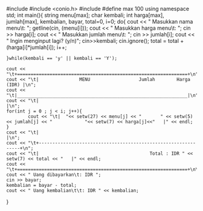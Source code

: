 #include <iostream>
#include <conio.h>
#include <iomanip>
#define max 100
using namespace std;
int main(){
	string menu[max];
	char kembali;
	int harga[max], jumlah[max], kembalian, bayar, total=0, i=0;
	do{
		cout << " Masukkan nama menu\t: ";
		getline(cin, (menu[i]));
		cout << " Masukkan harga menu\t: ";
		cin >> harga[i];
		cout << " Masukkan jumlah menu\t: ";
		cin >> jumlah[i];
		cout << " Ingin menginput lagi? (y/n)";
		cin>>kembali;
		cin.ignore();
		total = total + (harga[i]*jumlah[i]);
		i++;
		
	}while(kembali == 'y' || kembali == 'Y');
	
	cout << "\t+===============================================================+\n";
	cout << "\t|               MENU                  Jumlah        Harga (IDR) |\n";
	cout << "\t|_______________________________________________________________|\n";
	cout << "\t|                                                               |\n";
	for(int j = 0 ; j < i; j++){
			cout << "\t|  "<< setw(27) << menu[j] << "       " << setw(5) << jumlah[j] << "            "<< setw(7) << harga[j]<<"   |" << endl;
	}
	cout << "\t|                                                               |\n";
	cout << "\t+---------------------------------------------------------------+\n";
	cout << "\t|                                         Total : IDR " << setw(7) << total << "   |" << endl;
	cout << "\t+===============================================================+\n\n\n";
	cout << " Uang dibayarkan\t: IDR ";
	cin >> bayar;
	kembalian = bayar - total;
	cout << " Uang kembalian\t\t: IDR " << kembalian;
}
